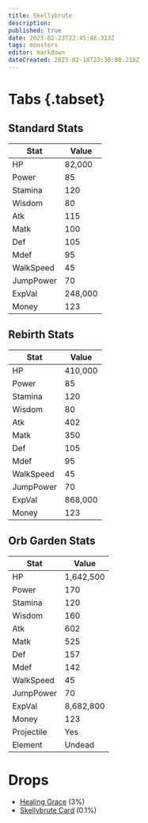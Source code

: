 ```yaml
---
title: Skellybrute
description: 
published: true
date: 2023-02-23T22:45:48.313Z
tags: monsters
editor: markdown
dateCreated: 2023-02-18T23:36:00.218Z
---
```


# Tabs {.tabset}

## Standard Stats

|Stat|Value|
|-|-|
|HP|82,000|
|Power|85|
|Stamina|120|
|Wisdom|80|
|Atk|115|
|Matk|100|
|Def|105|
|Mdef|95|
|WalkSpeed|45|
|JumpPower|70|
|ExpVal|248,000|
|Money|123|
## Rebirth Stats

|Stat|Value|
|-|-|
|HP|410,000|
|Power|85|
|Stamina|120|
|Wisdom|80|
|Atk|402|
|Matk|350|
|Def|105|
|Mdef|95|
|WalkSpeed|45|
|JumpPower|70|
|ExpVal|868,000|
|Money|123|
## Orb Garden Stats

|Stat|Value|
|-|-|
|HP|1,642,500|
|Power|170|
|Stamina|120|
|Wisdom|160|
|Atk|602|
|Matk|525|
|Def|157|
|Mdef|142|
|WalkSpeed|45|
|JumpPower|70|
|ExpVal|8,682,800|
|Money|123|
|Projectile|Yes|
|Element|Undead|

# Drops
 * [Healing Grace](/items/healing-grace.md) (3%)
 * [Skellybrute Card](/items/skellybrute-card.md) (0.1%)

